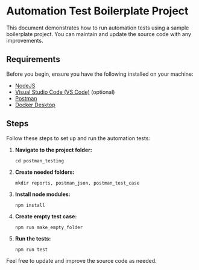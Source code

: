 <h1>Automation Test Boilerplate Project</h1>

<p>This document demonstrates how to run automation tests using a sample boilerplate project. You can maintain and update the source code with any improvements.</p>

<h2>Requirements</h2>

<p>Before you begin, ensure you have the following installed on your machine:</p>
<ul>
  <li><a href="https://nodejs.org/">NodeJS</a></li>
  <li><a href="https://code.visualstudio.com/">Visual Studio Code (VS Code)</a> (optional)</li>
  <li><a href="https://www.postman.com/">Postman</a></li>
  <li><a href="https://www.docker.com/products/docker-desktop">Docker Desktop</a></li>
</ul>

<h2>Steps</h2>

<p>Follow these steps to set up and run the automation tests:</p>

<ol>
  <li><strong>Navigate to the project folder:</strong></li>
  <pre><code>cd postman_testing</code></pre>
  <li><strong>Create needed folders:</strong></li>
  <pre><code>mkdir reports, postman_json, postman_test_case</code></pre>
  <li><strong>Install node modules:</strong></li>
  <pre><code>npm install</code></pre>
  <li><strong>Create empty test case:</strong></li>
  <pre><code>npm run make_empty_folder</code></pre>
  <li><strong>Run the tests:</strong></li>
  <pre><code>npm run test</code></pre>
</ol>

<p>Feel free to update and improve the source code as needed.</p>